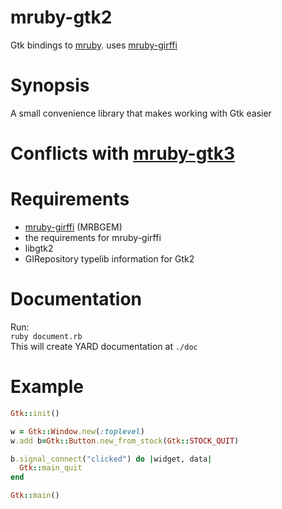 mruby-gtk2
==========
Gtk bindings to [mruby](https://github.com/mruby/mruby). uses [mruby-girffi](https://github.com/ppibburr/mruby-girffi)

Synopsis
===
A small convenience library that makes working with Gtk easier

Conflicts with [mruby-gtk3](https://github.com/ppibburr/mruby-gtk3)
===

Requirements
===
* [mruby-girffi](https://github.com/ppibburr/mruby-girffi) (MRBGEM)
* the requirements for mruby-girffi
* libgtk2
* GIRepository typelib information for Gtk2

Documentation
===
Run:  
`ruby document.rb`  
This will create YARD documentation at `./doc`

Example
===
```ruby
Gtk::init()

w = Gtk::Window.new(:toplevel)
w.add b=Gtk::Button.new_from_stock(Gtk::STOCK_QUIT)

b.signal_connect("clicked") do |widget, data|
  Gtk::main_quit
end

Gtk::main()
```
